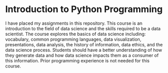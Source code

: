 # Introduction to Python Programming
I have placed my assignments in this repository.
This course is an introduction to the field of data science and the skills required to be a data scientist. The course explores the basics of data science including: vocabulary, common programming languages, data visualization, presentations, data analysis, the history of information, data ethics, and the data science process. Students should have a better understanding of how they generate data and how data science impacts them as a consumer of this information. Prior programming experience is not needed for this course.
